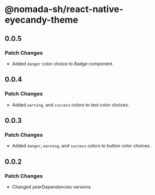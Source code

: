 # @nomada-sh/react-native-eyecandy-theme

## 0.0.5

### Patch Changes

- Added `danger` color choice to Badge component.

## 0.0.4

### Patch Changes

- Added `warning`, and `success` colors to text color choices.

## 0.0.3

### Patch Changes

- Added `danger`, `warning`, and `success` colors to button color choices.

## 0.0.2

### Patch Changes

- Changed peerDependencies versions
